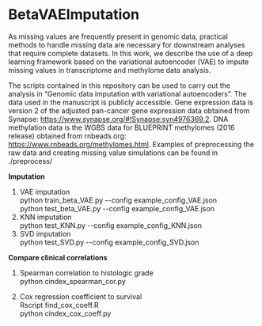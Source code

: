 # BetaVAEImputation

As missing values are frequently present in genomic data, practical methods to handle missing data are necessary for downstream analyses that require complete datasets. In this work, we describe the use of a deep learning framework based on the variational autoencoder (VAE) to impute missing values in transcriptome and methylome data analysis.

The scripts contained in this repository can be used to carry out the analysis in “Genomic data imputation with variational autoencoders”. The data used in the manuscript is publicly accessible. Gene expression data is version 2 of the adjusted pan-cancer gene expression data obtained from Synapse: https://www.synapse.org/#!Synapse:syn4976369.2. DNA methylation data is the WGBS data for BLUEPRINT methylomes (2016 release) obtained from rnbeads.org: https://www.rnbeads.org/methylomes.html. Examples of preprocessing the raw data and creating missing value simulations can be found in ./preprocess/

**Imputation**

1. VAE imputation  
python train_beta_VAE.py --config example_config_VAE.json  
python test_beta_VAE.py --config example_config_VAE.json  
2. KNN imputation  
python test_KNN.py --config example_config_KNN.json  
3. SVD imputation  
python test_SVD.py --config example_config_SVD.json

**Compare clinical correlations**

1. Spearman correlation to histologic grade  
python cindex_spearman_cor.py

2. Cox regression coefficient to survival  
Rscript find_cox_coeff.R  
python cindex_cox_coeff.py

